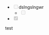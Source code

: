 <ul>
                    <li><input type="checkbox" disabled="disabled">dslngslngwr
                        <ul>
                            <li><input type="checkbox" disabled="disabled"></li>
                        </ul>
                    </li>
                    <li><input type="checkbox" disabled="disabled" checked="checked"></li>
                </ul>
test
